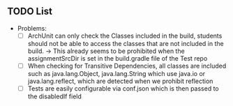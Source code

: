 ## TODO List

- Problems:
    - [ ] ArchUnit can only check the Classes included in the build, students should not be able to access the classes that are not included in the build. &rarr; This already seems to be prohibited when the assignmentSrcDir is set in the build.gradle file of the Test repo
    - [ ] When checking for Transitive Dependencies, all classes are included such as java.lang.Object, java.lang.String which use java.io or java.lang.reflect, which are detected when we prohibit reflection
    - [ ] Tests are easily configurable via conf.json which is then passed to the disabledIf field
